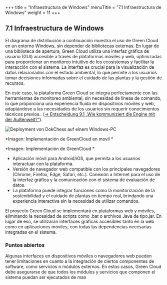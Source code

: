 +++
title = "Infraestructura de Windows"
menuTitle = "7.1 Infraestructura de Windows"
weight = 11
+++

## 7.1 Infraestructura de Windows

El diagrama de distribución a continuación muestra el uso de Green Cloud en un entorno Windows, sin depender de bibliotecas externas. En lugar de una biblioteca de apertura, Green Cloud utiliza una interfaz gráfica de usuario (GUI) accesible a través de plataformas móviles y web, optimizadas para proporcionar un monitoreo intuitivo de los ecosistemas y facilitar la interacción con el sistema. La interfaz es crucial para la visualización de datos relacionados con el estado ambiental, lo que permite a los usuarios tomar decisiones informadas sobre el cuidado de las plantas y la gestión de recursos.

En este caso, la plataforma Green Cloud se integra perfectamente con las herramientas de monitoreo ambiental, sin necesidad de líneas de comando, lo que proporciona una experiencia fluida en dispositivos móviles y web, adaptándose a las necesidades de los usuarios sin requerir conocimientos técnicos previos.. ([→ Entscheidung 9.1 „Wie kommuniziert die Engine mit der Außenwelt?“](/09_entscheidungen/01_anbindung/)).

![Deployment von DokChess auf einem Windows-PC](/images/Abb09_17_DeploymentDokChess.png "Deployment von DokChess auf einem Windows-PC")

*Imagen: Implementación de GreenCloud en movil *

*Imagen: Implementación de GreenCloud *

* Aplicación móvil para Android/iOS, que permita a los usuarios interactuar con la plataforma.
* Versión de navegador web compatible con los principales navegadores (Chrome, Firefox, Edge, Safari, etc.).
Conexión a Internet para el uso de la interfaz gráfica y la comunicación con el sistema de evaluación de datos.
* La plataforma puede integrar funciones como la monitorización de la sostenibilidad y el cuidado de plantas en tiempo real, brindando una experiencia interactiva sin la necesidad de utilizar comandos.

El proyecto Green Cloud se implementará en plataformas web y móviles, eliminando la necesidad de scripts como .bat o archivos Java de tipo.jar. En lugar de eso, se utilizarán interfaces gráficas accesibles tanto en la web como en aplicaciones móviles, con todas las dependencias necesarias integradas en el sistema.

### Puntos abiertos
Algunas interfaces en dispositivos móviles o navegadores web pueden tener limitaciones en cuanto a la integración de ciertos componentes de software, como servicios o módulos externos. En estos casos, Green Cloud debe asegurarse de que todos los módulos y servicios que componen el sistema puedan ser ejecutados de man
